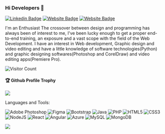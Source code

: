 ### Hi Developers 👋

[![Linkedin Badge](https://img.shields.io/badge/-Srikrishna-blue?style=flat-square&logo=Linkedin&logoColor=white&link=https://www.linkedin.com/in/srikrishna-mantrala-a88979145/)](https://www.linkedin.com/in/srikrishna-mantrala-a88979145/)
[![Website Badge](https://img.shields.io/badge/WebSite-Srikrishna-green)](https://www.Srikrishna)
[![Website Badge](https://img.shields.io/badge/StackOverflow-Srikrishna-yellow)](https://stackoverflow.com/users/19684725/sri-krishna)

I'm an
Enthusiast
The crossover between design and programming has always been of interest to me, I've been lucky enough to get a proper end-to-end training, an exposure and a vast scope with the field of the Web Development. I have an interest in Web development, Graphic design and video editing and have a little knowledge of software  technologies(Python) and graphic designing softwares(Photoshop and CorelDraw) and video editing apps(Premiere Pro).


![Visitor Count](https://profile-counter.glitch.me/srikrishna612/count.svg)

<div>
  <h4>🏆 Github Profile Trophy</h4>
  <a href="https://github.com/ryo-ma/github-profile-trophy">
    <img src="https://github-profile-trophy.vercel.app/?username=srikrishna612&column=7"/>
  </a>
</div>

Languages and Tools: 

<img alt="Adobe Photoshop" src="https://img.shields.io/badge/adobephotoshop-%23FF26BE.svg?style=flat-square&logo=adobexd&logoColor=white"/> <img alt="Figma" src="https://img.shields.io/badge/figma-%23F24E1E.svg?style=flat-square&logo=figma&logoColor=white"/> <img alt="Bootstrap" src="https://img.shields.io/badge/bootstrap-%23563D7C.svg?style=flat-square&logo=bootstrap&logoColor=white"/> <img alt="Java" src="https://img.shields.io/badge/java-%23ED8B00.svg?style=flat-square&logo=java&logoColor=white"/> <img alt="PHP" src="https://img.shields.io/badge/php-%23777BB4.svg?style=flat-square&logo=php&logoColor=white"/> <img alt="HTML5" src="https://img.shields.io/badge/html5-%23E34F26.svg?style=flat-square&logo=html5&logoColor=white"/> <img alt="CSS3" src="https://img.shields.io/badge/css3-%231572B6.svg?style=flat-square&logo=css3&logoColor=white"/> <img alt="NodeJS" src="https://img.shields.io/badge/node.js-%2343853D.svg?style=flat-square&logo=node-dot-js&logoColor=white"/> <img alt="React" src="https://img.shields.io/badge/react-%2320232a.svg?style=flat-square&logo=react&logoColor=%2361DAFB"/> <img alt="Angular" src="https://img.shields.io/badge/angular-%23DD0031.svg?flat-square&logo=angular&logoColor=white"/> <img alt="Azure" src="https://img.shields.io/badge/azure-%230072C6.svg?style=flat-square&logo=azure-devops&logoColor=white"/> <img alt="MySQL" src="https://img.shields.io/badge/mysql-%2300f.svg?style=flat-square&logo=mysql&logoColor=white"/> <img alt="MongoDB" src ="https://img.shields.io/badge/MongoDB-%234ea94b.svg?style=flat-square&logo=mongodb&logoColor=white"/>

![](https://activity-graph.herokuapp.com/graph?username=srikrishna612&theme=react-dark&area=true)
<!--
**srikrishna612/srikrishna612** is a ✨ _special_ ✨ repository because its `README.md` (this file) appears on your GitHub profile.

Here are some ideas to get you started:

- 🔭 I’m currently working on ...
- 🌱 I’m currently learning ...
- 👯 I’m looking to collaborate on ...
- 🤔 I’m looking for help with ...
- 💬 Ask me about ...
- 📫 How to reach me: ...
- 😄 Pronouns: ...
- ⚡ Fun fact: ...
-->
